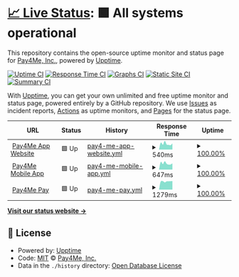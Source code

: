 # [📈 Live Status](https://status.pay4me.app): <!--live status--> **🟩 All systems operational**

This repository contains the open-source uptime monitor and status page for [Pay4Me, Inc.](https://pay4me.app/), powered by [Upptime](https://github.com/upptime/upptime).

[![Uptime CI](https://github.com/pay4me/upptime/workflows/Uptime%20CI/badge.svg)](https://github.com/pay4me/upptime/actions?query=workflow%3A%22Uptime+CI%22)
[![Response Time CI](https://github.com/upptime/pay4me/workflows/Response%20Time%20CI/badge.svg)](https://github.com/pay4me/upptime/actions?query=workflow%3A%22Response+Time+CI%22)
[![Graphs CI](https://github.com/pay4me/upptime/workflows/Graphs%20CI/badge.svg)](https://github.com/pay4me/upptime/actions?query=workflow%3A%22Graphs+CI%22)
[![Static Site CI](https://github.com/pay4me/upptime/workflows/Static%20Site%20CI/badge.svg)](https://github.com/pay4me/upptime/actions?query=workflow%3A%22Static+Site+CI%22)
[![Summary CI](https://github.com/pay4me/upptime/workflows/Summary%20CI/badge.svg)](https://github.com/pay4me/upptime/actions?query=workflow%3A%22Summary+CI%22)

With [Upptime](https://upptime.js.org), you can get your own unlimited and free uptime monitor and status page, powered entirely by a GitHub repository. We use [Issues](https://github.com/pay4me/upptime/issues) as incident reports, [Actions](https://github.com/pay4me/upptime/actions) as uptime monitors, and [Pages](https://status.pay4me.app) for the status page.

<!--start: status pages-->
<!-- This summary is generated by Upptime (https://github.com/upptime/upptime) -->
<!-- Do not edit this manually, your changes will be overwritten -->
<!-- prettier-ignore -->
| URL | Status | History | Response Time | Uptime |
| --- | ------ | ------- | ------------- | ------ |
| <img alt="" src="https://icons.duckduckgo.com/ip3/pay4me.app.ico" height="13"> [Pay4Me App Website](https://pay4me.app) | 🟩 Up | [pay4-me-app-website.yml](https://github.com/pay4me/upptime/commits/HEAD/history/pay4-me-app-website.yml) | <details><summary><img alt="Response time graph" src="./graphs/pay4-me-app-website/response-time-week.png" height="20"> 540ms</summary><br><a href="https://status.pay4me.app/history/pay4-me-app-website"><img alt="Response time 555" src="https://img.shields.io/endpoint?url=https%3A%2F%2Fraw.githubusercontent.com%2Fpay4me%2Fupptime%2FHEAD%2Fapi%2Fpay4-me-app-website%2Fresponse-time.json"></a><br><a href="https://status.pay4me.app/history/pay4-me-app-website"><img alt="24-hour response time 458" src="https://img.shields.io/endpoint?url=https%3A%2F%2Fraw.githubusercontent.com%2Fpay4me%2Fupptime%2FHEAD%2Fapi%2Fpay4-me-app-website%2Fresponse-time-day.json"></a><br><a href="https://status.pay4me.app/history/pay4-me-app-website"><img alt="7-day response time 540" src="https://img.shields.io/endpoint?url=https%3A%2F%2Fraw.githubusercontent.com%2Fpay4me%2Fupptime%2FHEAD%2Fapi%2Fpay4-me-app-website%2Fresponse-time-week.json"></a><br><a href="https://status.pay4me.app/history/pay4-me-app-website"><img alt="30-day response time 632" src="https://img.shields.io/endpoint?url=https%3A%2F%2Fraw.githubusercontent.com%2Fpay4me%2Fupptime%2FHEAD%2Fapi%2Fpay4-me-app-website%2Fresponse-time-month.json"></a><br><a href="https://status.pay4me.app/history/pay4-me-app-website"><img alt="1-year response time 555" src="https://img.shields.io/endpoint?url=https%3A%2F%2Fraw.githubusercontent.com%2Fpay4me%2Fupptime%2FHEAD%2Fapi%2Fpay4-me-app-website%2Fresponse-time-year.json"></a></details> | <details><summary><a href="https://status.pay4me.app/history/pay4-me-app-website">100.00%</a></summary><a href="https://status.pay4me.app/history/pay4-me-app-website"><img alt="All-time uptime 99.97%" src="https://img.shields.io/endpoint?url=https%3A%2F%2Fraw.githubusercontent.com%2Fpay4me%2Fupptime%2FHEAD%2Fapi%2Fpay4-me-app-website%2Fuptime.json"></a><br><a href="https://status.pay4me.app/history/pay4-me-app-website"><img alt="24-hour uptime 100.00%" src="https://img.shields.io/endpoint?url=https%3A%2F%2Fraw.githubusercontent.com%2Fpay4me%2Fupptime%2FHEAD%2Fapi%2Fpay4-me-app-website%2Fuptime-day.json"></a><br><a href="https://status.pay4me.app/history/pay4-me-app-website"><img alt="7-day uptime 100.00%" src="https://img.shields.io/endpoint?url=https%3A%2F%2Fraw.githubusercontent.com%2Fpay4me%2Fupptime%2FHEAD%2Fapi%2Fpay4-me-app-website%2Fuptime-week.json"></a><br><a href="https://status.pay4me.app/history/pay4-me-app-website"><img alt="30-day uptime 100.00%" src="https://img.shields.io/endpoint?url=https%3A%2F%2Fraw.githubusercontent.com%2Fpay4me%2Fupptime%2FHEAD%2Fapi%2Fpay4-me-app-website%2Fuptime-month.json"></a><br><a href="https://status.pay4me.app/history/pay4-me-app-website"><img alt="1-year uptime 99.97%" src="https://img.shields.io/endpoint?url=https%3A%2F%2Fraw.githubusercontent.com%2Fpay4me%2Fupptime%2FHEAD%2Fapi%2Fpay4-me-app-website%2Fuptime-year.json"></a></details>
| <img alt="" src="https://icons.duckduckgo.com/ip3/api.pay4me.app.ico" height="13"> [Pay4Me Mobile App](https://api.pay4me.app) | 🟩 Up | [pay4-me-mobile-app.yml](https://github.com/pay4me/upptime/commits/HEAD/history/pay4-me-mobile-app.yml) | <details><summary><img alt="Response time graph" src="./graphs/pay4-me-mobile-app/response-time-week.png" height="20"> 647ms</summary><br><a href="https://status.pay4me.app/history/pay4-me-mobile-app"><img alt="Response time 588" src="https://img.shields.io/endpoint?url=https%3A%2F%2Fraw.githubusercontent.com%2Fpay4me%2Fupptime%2FHEAD%2Fapi%2Fpay4-me-mobile-app%2Fresponse-time.json"></a><br><a href="https://status.pay4me.app/history/pay4-me-mobile-app"><img alt="24-hour response time 591" src="https://img.shields.io/endpoint?url=https%3A%2F%2Fraw.githubusercontent.com%2Fpay4me%2Fupptime%2FHEAD%2Fapi%2Fpay4-me-mobile-app%2Fresponse-time-day.json"></a><br><a href="https://status.pay4me.app/history/pay4-me-mobile-app"><img alt="7-day response time 647" src="https://img.shields.io/endpoint?url=https%3A%2F%2Fraw.githubusercontent.com%2Fpay4me%2Fupptime%2FHEAD%2Fapi%2Fpay4-me-mobile-app%2Fresponse-time-week.json"></a><br><a href="https://status.pay4me.app/history/pay4-me-mobile-app"><img alt="30-day response time 675" src="https://img.shields.io/endpoint?url=https%3A%2F%2Fraw.githubusercontent.com%2Fpay4me%2Fupptime%2FHEAD%2Fapi%2Fpay4-me-mobile-app%2Fresponse-time-month.json"></a><br><a href="https://status.pay4me.app/history/pay4-me-mobile-app"><img alt="1-year response time 588" src="https://img.shields.io/endpoint?url=https%3A%2F%2Fraw.githubusercontent.com%2Fpay4me%2Fupptime%2FHEAD%2Fapi%2Fpay4-me-mobile-app%2Fresponse-time-year.json"></a></details> | <details><summary><a href="https://status.pay4me.app/history/pay4-me-mobile-app">100.00%</a></summary><a href="https://status.pay4me.app/history/pay4-me-mobile-app"><img alt="All-time uptime 99.94%" src="https://img.shields.io/endpoint?url=https%3A%2F%2Fraw.githubusercontent.com%2Fpay4me%2Fupptime%2FHEAD%2Fapi%2Fpay4-me-mobile-app%2Fuptime.json"></a><br><a href="https://status.pay4me.app/history/pay4-me-mobile-app"><img alt="24-hour uptime 100.00%" src="https://img.shields.io/endpoint?url=https%3A%2F%2Fraw.githubusercontent.com%2Fpay4me%2Fupptime%2FHEAD%2Fapi%2Fpay4-me-mobile-app%2Fuptime-day.json"></a><br><a href="https://status.pay4me.app/history/pay4-me-mobile-app"><img alt="7-day uptime 100.00%" src="https://img.shields.io/endpoint?url=https%3A%2F%2Fraw.githubusercontent.com%2Fpay4me%2Fupptime%2FHEAD%2Fapi%2Fpay4-me-mobile-app%2Fuptime-week.json"></a><br><a href="https://status.pay4me.app/history/pay4-me-mobile-app"><img alt="30-day uptime 100.00%" src="https://img.shields.io/endpoint?url=https%3A%2F%2Fraw.githubusercontent.com%2Fpay4me%2Fupptime%2FHEAD%2Fapi%2Fpay4-me-mobile-app%2Fuptime-month.json"></a><br><a href="https://status.pay4me.app/history/pay4-me-mobile-app"><img alt="1-year uptime 99.94%" src="https://img.shields.io/endpoint?url=https%3A%2F%2Fraw.githubusercontent.com%2Fpay4me%2Fupptime%2FHEAD%2Fapi%2Fpay4-me-mobile-app%2Fuptime-year.json"></a></details>
| <img alt="" src="https://icons.duckduckgo.com/ip3/pay.pay4me.app.ico" height="13"> [Pay4Me Pay](https://pay.pay4me.app) | 🟩 Up | [pay4-me-pay.yml](https://github.com/pay4me/upptime/commits/HEAD/history/pay4-me-pay.yml) | <details><summary><img alt="Response time graph" src="./graphs/pay4-me-pay/response-time-week.png" height="20"> 1279ms</summary><br><a href="https://status.pay4me.app/history/pay4-me-pay"><img alt="Response time 1201" src="https://img.shields.io/endpoint?url=https%3A%2F%2Fraw.githubusercontent.com%2Fpay4me%2Fupptime%2FHEAD%2Fapi%2Fpay4-me-pay%2Fresponse-time.json"></a><br><a href="https://status.pay4me.app/history/pay4-me-pay"><img alt="24-hour response time 1303" src="https://img.shields.io/endpoint?url=https%3A%2F%2Fraw.githubusercontent.com%2Fpay4me%2Fupptime%2FHEAD%2Fapi%2Fpay4-me-pay%2Fresponse-time-day.json"></a><br><a href="https://status.pay4me.app/history/pay4-me-pay"><img alt="7-day response time 1279" src="https://img.shields.io/endpoint?url=https%3A%2F%2Fraw.githubusercontent.com%2Fpay4me%2Fupptime%2FHEAD%2Fapi%2Fpay4-me-pay%2Fresponse-time-week.json"></a><br><a href="https://status.pay4me.app/history/pay4-me-pay"><img alt="30-day response time 1244" src="https://img.shields.io/endpoint?url=https%3A%2F%2Fraw.githubusercontent.com%2Fpay4me%2Fupptime%2FHEAD%2Fapi%2Fpay4-me-pay%2Fresponse-time-month.json"></a><br><a href="https://status.pay4me.app/history/pay4-me-pay"><img alt="1-year response time 1201" src="https://img.shields.io/endpoint?url=https%3A%2F%2Fraw.githubusercontent.com%2Fpay4me%2Fupptime%2FHEAD%2Fapi%2Fpay4-me-pay%2Fresponse-time-year.json"></a></details> | <details><summary><a href="https://status.pay4me.app/history/pay4-me-pay">100.00%</a></summary><a href="https://status.pay4me.app/history/pay4-me-pay"><img alt="All-time uptime 99.63%" src="https://img.shields.io/endpoint?url=https%3A%2F%2Fraw.githubusercontent.com%2Fpay4me%2Fupptime%2FHEAD%2Fapi%2Fpay4-me-pay%2Fuptime.json"></a><br><a href="https://status.pay4me.app/history/pay4-me-pay"><img alt="24-hour uptime 100.00%" src="https://img.shields.io/endpoint?url=https%3A%2F%2Fraw.githubusercontent.com%2Fpay4me%2Fupptime%2FHEAD%2Fapi%2Fpay4-me-pay%2Fuptime-day.json"></a><br><a href="https://status.pay4me.app/history/pay4-me-pay"><img alt="7-day uptime 100.00%" src="https://img.shields.io/endpoint?url=https%3A%2F%2Fraw.githubusercontent.com%2Fpay4me%2Fupptime%2FHEAD%2Fapi%2Fpay4-me-pay%2Fuptime-week.json"></a><br><a href="https://status.pay4me.app/history/pay4-me-pay"><img alt="30-day uptime 100.00%" src="https://img.shields.io/endpoint?url=https%3A%2F%2Fraw.githubusercontent.com%2Fpay4me%2Fupptime%2FHEAD%2Fapi%2Fpay4-me-pay%2Fuptime-month.json"></a><br><a href="https://status.pay4me.app/history/pay4-me-pay"><img alt="1-year uptime 99.63%" src="https://img.shields.io/endpoint?url=https%3A%2F%2Fraw.githubusercontent.com%2Fpay4me%2Fupptime%2FHEAD%2Fapi%2Fpay4-me-pay%2Fuptime-year.json"></a></details>

<!--end: status pages-->

[**Visit our status website →**](https://status.pay4me.app)

## 📄 License

- Powered by: [Upptime](https://github.com/upptime/upptime)
- Code: [MIT](./LICENSE) © [Pay4Me, Inc.](https://pay4me.app/)
- Data in the `./history` directory: [Open Database License](https://opendatacommons.org/licenses/odbl/1-0/)
